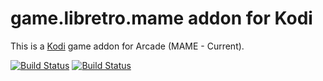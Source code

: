# game.libretro.mame addon for Kodi

This is a [Kodi](http://kodi.tv) game addon for Arcade (MAME - Current).

[![Build Status](https://travis-ci.org/kodi-game/game.libretro.mame.svg?branch=master)](https://travis-ci.org/kodi-game/game.libretro.mame)
[![Build Status](https://ci.appveyor.com/api/projects/status/github/kodi-game/game.libretro.mame?svg=true)](https://ci.appveyor.com/project/kodi-game/game-libretro-mame)
